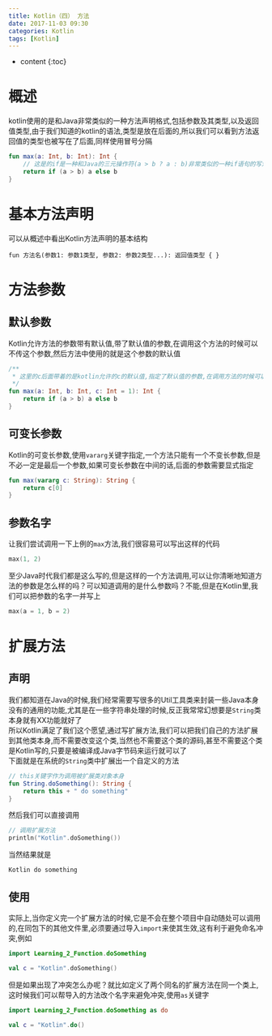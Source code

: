 ```yaml
---
title: Kotlin（四） 方法
date: 2017-11-03 09:30
categories: Kotlin
tags: [Kotlin]
---
```


* content
{:toc}

# 概述
kotlin使用的是和Java非常类似的一种方法声明格式,包括参数及其类型,以及返回值类型,由于我们知道的kotlin的语法,类型是放在后面的,所以我们可以看到方法返回值的类型也被写在了后面,同样使用冒号分隔
```kotlin
fun max(a: Int, b: Int): Int {
    // 这是的if是一种和Java的三元操作符(a > b ? a : b)非常类似的一种if语句的写法,当然啦,kotlin没有三元操作符
    return if (a > b) a else b
}
```
# 基本方法声明
可以从概述中看出Kotlin方法声明的基本结构
```
fun 方法名(参数1: 参数1类型, 参数2: 参数2类型...): 返回值类型 { }
```

# 方法参数
## 默认参数
Kotlin允许方法的参数带有默认值,带了默认值的参数,在调用这个方法的时候可以不传这个参数,然后方法中使用的就是这个参数的默认值
```kotlin
/**
 * 这里的c后面带着的是kotlin允许的c的默认值,指定了默认值的参数,在调用方法的时候可以不传这个参数
 */
fun max(a: Int, b: Int, c: Int = 1): Int {
    return if (a > b) a else b
}
```

## 可变长参数
Kotlin的可变长参数,使用`vararg`关键字指定,一个方法只能有一个不变长参数,但是不必一定是最后一个参数,如果可变长参数在中间的话,后面的参数需要显式指定
```kotlin
fun max(vararg c: String): String {
    return c[0]
}
```

## 参数名字
让我们尝试调用一下上例的`max`方法,我们很容易可以写出这样的代码
```kotlin
max(1, 2)
```
至少Java时代我们都是这么写的,但是这样的一个方法调用,可以让你清晰地知道方法的参数是怎么样的吗？可以知道调用的是什么参数吗？不能,但是在Kotlin里,我们可以把参数的名字一并写上
```kotlin
max(a = 1, b = 2)
```

# 扩展方法
## 声明
我们都知道在Java的时候,我们经常需要写很多的Util工具类来封装一些Java本身没有的通用的功能,尤其是在一些字符串处理的时候,反正我常常幻想要是`String`类本身就有XX功能就好了  
所以Kotlin满足了我们这个愿望,通过写扩展方法,我们可以把我们自己的方法扩展到其他类本身,而不需要改变这个类,当然也不需要这个类的源码,甚至不需要这个类是Kotlin写的,只要是被编译成Java字节码来运行就可以了  
下面就是在系统的`String`类中扩展出一个自定义的方法
```kotlin
// this关键字作为调用被扩展类对象本身
fun String.doSomething(): String {
    return this + " do something"
}
```
然后我们可以直接调用
```kotlin
// 调用扩展方法
println("Kotlin".doSomething())
```
当然结果就是
```
Kotlin do something
```
## 使用
实际上,当你定义完一个扩展方法的时候,它是不会在整个项目中自动随处可以调用的,在同包下的其他文件里,必须要通过导入`import`来使其生效,这有利于避免命名冲突,例如
```kotlin
import Learning_2_Function.doSomething

val c = "Kotlin".doSomething()
```
但是如果出现了冲突怎么办呢？就比如定义了两个同名的扩展方法在同一个类上,这时候我们可以帮导入的方法改个名字来避免冲突,使用`as`关键字
```kotlin
import Learning_2_Function.doSomething as do

val c = "Kotlin".do()
```